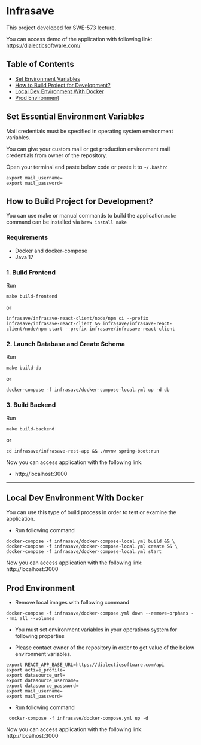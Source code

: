 # Infrasave

This project developed for SWE-573 lecture.

You can access demo of the application with following link:
https://dialecticsoftware.com/

## Table of Contents

- [Set Environment Variables](#set-environment-variables)
- [How to Build Project for Development?](#how-to-build-this-project-for-development)
- [Local Dev Environment With Docker](#local-dev-environment-with-docker)
- [Prod Environment](#prod-environment)

<a name="set-environment-variables"></a>

## Set Essential Environment Variables

Mail credentials must be specified in operating system environment variables.

You can give your custom mail or get
production environment mail credentials from owner of the repository.

Open your terminal end paste below code or paste it to `~/.bashrc`

```
export mail_username=
export mail_password=
```

<a name="how-to-build-this-project-for-development"></a>

## How to Build Project for Development?

You can use make or manual commands to build the application.`make` command can be installed via ``brew install make``

### Requirements

* Docker and docker-compose
* Java 17

### 1. Build Frontend

Run

```
make build-frontend
``` 

or

```
infrasave/infrasave-react-client/node/npm ci --prefix infrasave/infrasave-react-client && infrasave/infrasave-react-client/node/npm start --prefix infrasave/infrasave-react-client
```

### 2. Launch Database and Create Schema

Run

```
make build-db
``` 

or

```
docker-compose -f infrasave/docker-compose-local.yml up -d db
```

### 3. Build Backend

Run

```
make build-backend
```

or

```
cd infrasave/infrasave-rest-app && ./mvnw spring-boot:run
```

Now you can access application with the following link:

* http://localhost:3000

---

<a name="local-dev-environment-with-docker"></a>

## Local Dev Environment With Docker

You can use this type of build process in order to test or examine the application.

* Run following command

```
docker-compose -f infrasave/docker-compose-local.yml build && \
docker-compose -f infrasave/docker-compose-local.yml create && \
docker-compose -f infrasave/docker-compose-local.yml start
```

Now you can access application with the following link: http://localhost:3000

<a name="prod-environment"></a>

## Prod Environment

* Remove local images with following command

```
docker-compose -f infrasave/docker-compose.yml down --remove-orphans --rmi all --volumes
```

* You must set environment variables in your operations system for following properties

- Please contact owner of the repository in order to get value of the below environment variables.

```
export REACT_APP_BASE_URL=https://dialecticsoftware.com/api
export active_profile=
export datasource_url=
export datasource_username=
export datasource_password=
export mail_username=
export mail_password=
 ``` 

* Run following command

```
 docker-compose -f infrasave/docker-compose.yml up -d
```

Now you can access application with the following link: http://localhost:3000


